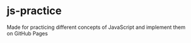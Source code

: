# js-practice
Made for practicing different concepts of JavaScript and implement them on GitHub Pages
